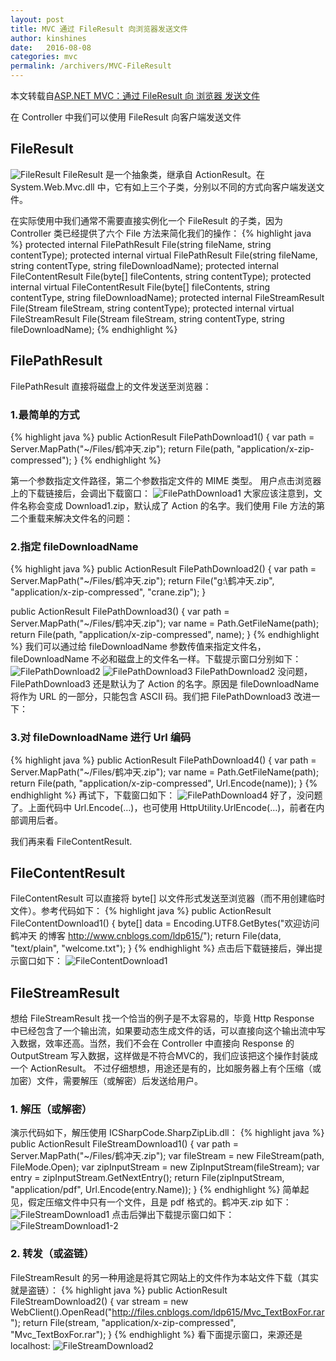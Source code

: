 ```yaml
---
layout: post
title: MVC 通过 FileResult 向浏览器发送文件
author: kinshines
date:   2016-08-08
categories: mvc
permalink: /archivers/MVC-FileResult
---
```


本文转载自[ASP.NET MVC：通过 FileResult 向 浏览器 发送文件](http://www.cnblogs.com/ldp615/archive/2010/09/17/asp-net-mvc-file-result.html)

<p class="lead">在 Controller 中我们可以使用 FileResult 向客户端发送文件</p>

## FileResult
![FileResult](https://kinshines.github.io/img/mvc-fileresult/FileResult_2.png)
FileResult 是一个抽象类，继承自 ActionResult。在 System.Web.Mvc.dll 中，它有如上三个子类，分别以不同的方式向客户端发送文件。

在实际使用中我们通常不需要直接实例化一个 FileResult 的子类，因为 Controller 类已经提供了六个 File 方法来简化我们的操作：
{% highlight java %}
protected internal FilePathResult File(string fileName, string contentType);
protected internal virtual FilePathResult File(string fileName, string contentType, string fileDownloadName);
protected internal FileContentResult File(byte[] fileContents, string contentType);
protected internal virtual FileContentResult File(byte[] fileContents, string contentType, string fileDownloadName);
protected internal FileStreamResult File(Stream fileStream, string contentType);
protected internal virtual FileStreamResult File(Stream fileStream, string contentType, string fileDownloadName);
{% endhighlight %}

## FilePathResult
FilePathResult 直接将磁盘上的文件发送至浏览器：
### 1.最简单的方式
{% highlight java %}
public ActionResult FilePathDownload1()
{
    var path = Server.MapPath("~/Files/鹤冲天.zip");
    return File(path, "application/x-zip-compressed");
}
{% endhighlight %}

第一个参数指定文件路径，第二个参数指定文件的 MIME 类型。
用户点击浏览器上的下载链接后，会调出下载窗口：
![FilePathDownload1](https://kinshines.github.io/img/mvc-fileresult/FilePathDownload1_2.png)
大家应该注意到，文件名称会变成 Download1.zip，默认成了 Action 的名字。我们使用 File 方法的第二个重载来解决文件名的问题：
### 2.指定 fileDownloadName
{% highlight java %}
public ActionResult FilePathDownload2()
{
    var path = Server.MapPath("~/Files/鹤冲天.zip"); 
    return File("g:\\鹤冲天.zip", "application/x-zip-compressed", "crane.zip");
}

public ActionResult FilePathDownload3()
{
    var path = Server.MapPath("~/Files/鹤冲天.zip"); 
    var name = Path.GetFileName(path);
    return File(path, "application/x-zip-compressed", name);
}
{% endhighlight %}
我们可以通过给 fileDownloadName 参数传值来指定文件名，fileDownloadName 不必和磁盘上的文件名一样。下载提示窗口分别如下：
![FilePathDownload2](https://kinshines.github.io/img/mvc-fileresult/FilePathDownload2_2.png)
![FilePathDownload3](https://kinshines.github.io/img/mvc-fileresult/FilePathDownload3_2.png)
FilePathDownload2 没问题，FilePathDownload3 还是默认为了 Action 的名字。原因是 fileDownloadName 将作为 URL 的一部分，只能包含 ASCII 码。我们把 FilePathDownload3 改进一下：
### 3.对 fileDownloadName 进行 Url 编码
{% highlight java %}
public ActionResult FilePathDownload4()
{
    var path = Server.MapPath("~/Files/鹤冲天.zip");
    var name = Path.GetFileName(path);
    return File(path, "application/x-zip-compressed", Url.Encode(name));
}
{% endhighlight %}
再试下，下载窗口如下：
![FilePathDownload4](https://kinshines.github.io/img/mvc-fileresult/FilePathDownload4_2.png)
好了，没问题了。上面代码中 Url.Encode(…)，也可使用 HttpUtility.UrlEncode(…)，前者在内部调用后者。

我们再来看 FileContentResult.
## FileContentResult
FileContentResult 可以直接将 byte[] 以文件形式发送至浏览器（而不用创建临时文件）。参考代码如下：
{% highlight java %}
public ActionResult FileContentDownload1()
{
    byte[] data = Encoding.UTF8.GetBytes("欢迎访问 鹤冲天 的博客 http://www.cnblogs.com/ldp615/");
    return File(data, "text/plain", "welcome.txt");
}
{% endhighlight %}
点击后下载链接后，弹出提示窗口如下：
![FileContentDownload1](https://kinshines.github.io/img/mvc-fileresult/FileContentDownload1_2.png)
## FileStreamResult
想给 FileStreamResult 找一个恰当的例子是不太容易的，毕竟 Http Response 中已经包含了一个输出流，如果要动态生成文件的话，可以直接向这个输出流中写入数据，效率还高。当然，我们不会在 Controller 中直接向 Response 的 OutputStream 写入数据，这样做是不符合MVC的，我们应该把这个操作封装成一个 ActionResult。
不过仔细想想，用途还是有的，比如服务器上有个压缩（或加密）文件，需要解压（或解密）后发送给用户。
### 1. 解压（或解密）
演示代码如下，解压使用 ICSharpCode.SharpZipLib.dll：
{% highlight java %}
public ActionResult FileStreamDownload1()
{
    var path = Server.MapPath("~/Files/鹤冲天.zip");
    var fileStream = new FileStream(path, FileMode.Open);
    var zipInputStream = new ZipInputStream(fileStream);
    var entry = zipInputStream.GetNextEntry();
    return File(zipInputStream, "application/pdf", Url.Encode(entry.Name));
}
{% endhighlight %}
简单起见，假定压缩文件中只有一个文件，且是 pdf 格式的。鹤冲天.zip 如下：
![FileStreamDownload1](https://kinshines.github.io/img/mvc-fileresult/FileStreamDownload1_2.png)
点击后弹出下载提示窗口如下：
![FileStreamDownload1-2](https://kinshines.github.io/img/mvc-fileresult/FileStreamDownload1-2_2.png)
### 2. 转发（或盗链）
FileStreamResult 的另一种用途是将其它网站上的文件作为本站文件下载（其实就是盗链）：
{% highlight java %}
public ActionResult FileStreamDownload2()
{
    var stream = new WebClient().OpenRead("http://files.cnblogs.com/ldp615/Mvc_TextBoxFor.rar");
    return File(stream, "application/x-zip-compressed", "Mvc_TextBoxFor.rar");
}
{% endhighlight %}
看下面提示窗口，来源还是 localhost:
![FileStreamDownload2](https://kinshines.github.io/img/mvc-fileresult/FileStreamDownload2_2.png)